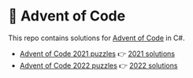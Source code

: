 # :christmas_tree: Advent of Code

This repo contains solutions for [Advent of Code](https://adventofcode.com/) in C#.
- [Advent of Code 2021 puzzles](https://adventofcode.com/2021) :point_right: [2021 solutions](https://github.com/marinakolova/AdventOfCode/tree/main/AdventOfCode2021)
- [Advent of Code 2022 puzzles](https://adventofcode.com/2021) :point_right: [2022 solutions](https://github.com/marinakolova/AdventOfCode/tree/main/AdventOfCode2022)
